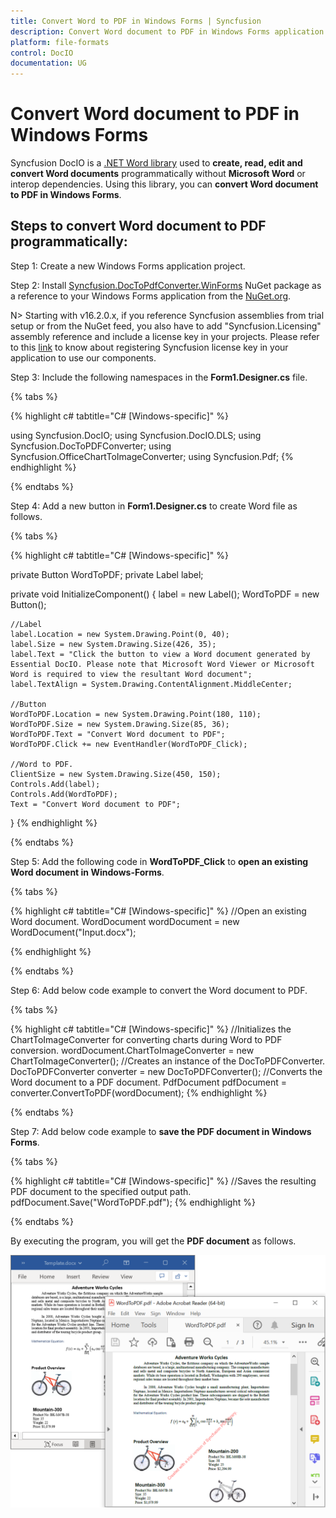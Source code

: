 ```yaml
---
title: Convert Word to PDF in Windows Forms | Syncfusion 
description: Convert Word document to PDF in Windows Forms application using Syncfusion .NET Word (DocIO) library without Microsoft Word or interop dependencies.
platform: file-formats
control: DocIO
documentation: UG
---
```


# Convert Word document to PDF in Windows Forms

Syncfusion DocIO is a [.NET Word library](https://www.syncfusion.com/document-processing/word-framework/net/word-library) used to **create, read, edit and convert Word documents** programmatically without **Microsoft Word** or interop dependencies. Using this library, you can **convert Word document to PDF in Windows Forms**.

## Steps to convert Word document to PDF programmatically:

Step 1: Create a new Windows Forms application project.

Step 2: Install [Syncfusion.DocToPdfConverter.WinForms](https://www.nuget.org/packages/Syncfusion.DocToPdfConverter.WinForms/) NuGet package as a reference to your Windows Forms application from the [NuGet.org](https://www.nuget.org/).

N> Starting with v16.2.0.x, if you reference Syncfusion assemblies from trial setup or from the NuGet feed, you also have to add "Syncfusion.Licensing" assembly reference and include a license key in your projects. Please refer to this [link](https://help.syncfusion.com/common/essential-studio/licensing/overview) to know about registering Syncfusion license key in your application to use our components.

Step 3: Include the following namespaces in the **Form1.Designer.cs** file.

{% tabs %}

{% highlight c# tabtitle="C# [Windows-specific]" %}

using Syncfusion.DocIO;
using Syncfusion.DocIO.DLS;
using Syncfusion.DocToPDFConverter;
using Syncfusion.OfficeChartToImageConverter;
using Syncfusion.Pdf;
{% endhighlight %}

{% endtabs %}

Step 4: Add a new button in **Form1.Designer.cs** to create Word file as follows.

{% tabs %}

{% highlight c# tabtitle="C# [Windows-specific]" %}

private Button WordToPDF;
private Label label;

private void InitializeComponent()
{
    label = new Label();
    WordToPDF = new Button();

    //Label
    label.Location = new System.Drawing.Point(0, 40);
    label.Size = new System.Drawing.Size(426, 35);
    label.Text = "Click the button to view a Word document generated by Essential DocIO. Please note that Microsoft Word Viewer or Microsoft Word is required to view the resultant Word document";
    label.TextAlign = System.Drawing.ContentAlignment.MiddleCenter;

    //Button
    WordToPDF.Location = new System.Drawing.Point(180, 110);
    WordToPDF.Size = new System.Drawing.Size(85, 36);
    WordToPDF.Text = "Convert Word document to PDF";
    WordToPDF.Click += new EventHandler(WordToPDF_Click);

    //Word to PDF.
    ClientSize = new System.Drawing.Size(450, 150);
    Controls.Add(label);
    Controls.Add(WordToPDF);
    Text = "Convert Word document to PDF";
}
{% endhighlight %}

{% endtabs %}

Step 5: Add the following code in **WordToPDF_Click** to **open an existing Word document in Windows-Forms**.

{% tabs %}

{% highlight c# tabtitle="C# [Windows-specific]" %}
//Open an existing Word document.
WordDocument wordDocument = new WordDocument("Input.docx");

{% endhighlight %}

{% endtabs %}

Step 6: Add below code example to convert the Word document to PDF.

{% tabs %}

{% highlight c# tabtitle="C# [Windows-specific]" %}
//Initializes the ChartToImageConverter for converting charts during Word to PDF conversion.
wordDocument.ChartToImageConverter = new ChartToImageConverter();
//Creates an instance of the DocToPDFConverter.
DocToPDFConverter converter = new DocToPDFConverter();
//Converts the Word document to a PDF document.
PdfDocument pdfDocument = converter.ConvertToPDF(wordDocument);
{% endhighlight %}

{% endtabs %}

Step 7: Add below code example to **save the PDF document in Windows Forms**.

{% tabs %}

{% highlight c# tabtitle="C# [Windows-specific]" %}
//Saves the resulting PDF document to the specified output path.
pdfDocument.Save("WordToPDF.pdf");
{% endhighlight %}

{% endtabs %}

By executing the program, you will get the **PDF document** as follows.

![Windows Forms output Word document](Windows-Forms_images/ConvertWordtoPDF.png)